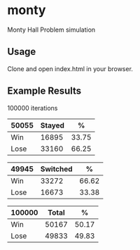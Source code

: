 # monty

Monty Hall Problem simulation

## Usage

Clone and open index.html in your browser.

## Example Results

100000 iterations

| 50055 	| Stayed 	| % 	|
|-	|-	|-	|
| Win 	| 16895 	| 33.75 	|
| Lose 	| 33160 	| 66.25 	|

| 49945 	| Switched 	| % 	|
|-	|-	|-	|
| Win 	| 33272 	| 66.62 	|
| Lose 	| 16673 	| 33.38 	|

| 100000 	| Total 	| % 	|
|-	|-	|-	|
| Win 	| 50167 	| 50.17 	|
| Lose 	| 49833 	| 49.83 	|
